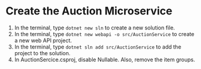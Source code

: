 # Create the Auction Microservice

1. In the terminal, type `dotnet new sln` to create a new solution file.
2. In the terminal, type `dotnet new webapi -o src/AuctionService` to create a new web API project.
3. In the terminal, type `dotnet sln add src/AuctionService` to add the project to the solution.
4. In AuctionSercice.csproj, disable Nullable. Also, remove the item groups.
